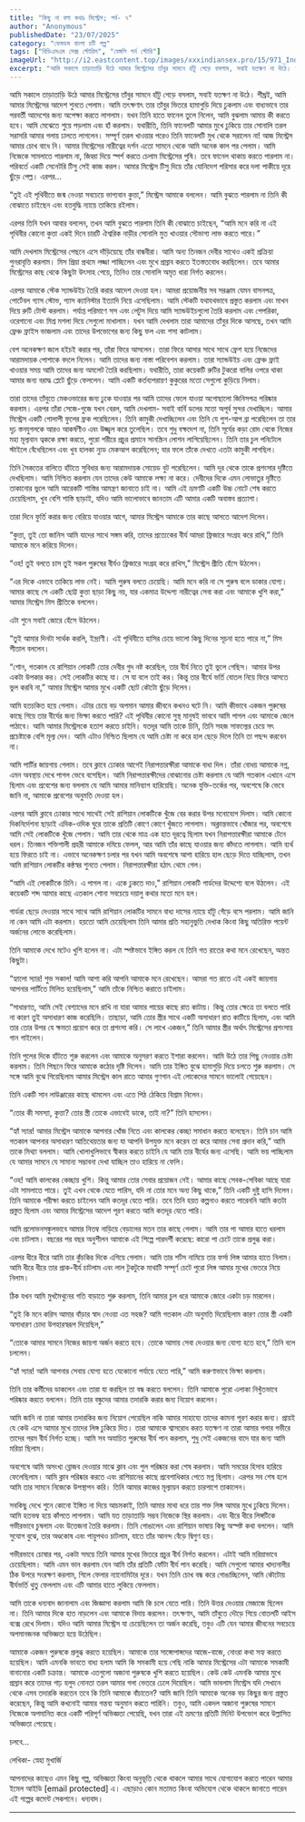 ```yaml
---
title: "কিছু না বলা কথাঃ মিস্ট্রেস; পর্ব- ৭"
author: "Anonymous"
publishedDate: "23/07/2025"
category: "ফেমডম বাংলা চটি গল্প"
tags: ["বিডিএসএম সেক্স স্টোরিস", "বেঙ্গলি পর্ন স্টোরি"]
imageUrl: "http://i2.eastcontent.top/images/xxxindiansex.pro/15/971_Indian.jpg"
excerpt: "আমি সকালে তাড়াতাড়ি উঠে আমার মিস্ট্রেসের তাঁবুর সামনে হাঁটু গেড়ে বসলাম, সবাই যতক্ষণ না উঠে। শীঘ্রই, আমি আমার মিস্ট্রেসের আদেশ শুনতে পেলাম। আমি তৎক্ষণাৎ তার তাঁবুর ভিতরে হামাগুড়ি দিয়ে ঢুকলাম এবং বা..."
---
```


আমি সকালে তাড়াতাড়ি উঠে আমার মিস্ট্রেসের তাঁবুর সামনে হাঁটু গেড়ে বসলাম, সবাই যতক্ষণ না উঠে। শীঘ্রই, আমি আমার মিস্ট্রেসের আদেশ শুনতে পেলাম। আমি তৎক্ষণাৎ তার তাঁবুর ভিতরে হামাগুড়ি দিয়ে ঢুকলাম এবং বাধ্যভাবে তার পরবর্তী আদেশের জন্য অপেক্ষা করতে লাগলাম। যখন তিনি হাতে ফানেল তুলে নিলেন, আমি বুঝলাম আমায় কী করতে হবে। আমি মেঝেতে শুয়ে পড়লাম এবং হাঁ করলাম। যথারীতি, তিনি ফানেলটি আমার মুখে ঢুকিয়ে তার সোনালি তরল সরাসরি আমার গলায় ঢালতে লাগলেন। সম্পূর্ণ তরল খাওয়ার পরেও তিনি ফানেলটি মুখ থেকে সরালেন না! আজ মিস্ট্রেস আমার চোখ বাধে নি। আমার মিস্ট্রেসের নারীত্বের দর্শন এতো সামনে থেকে আমি অনেক কাল পর পেলাম। আমি নিজেকে সামলাতে পারলাম না, জিহ্বা দিয়ে স্পর্শ করতে চেলাম মিস্ট্রেসের পুষি। তবে ফানেল থাকায় করতে পারলাম না। পরিবর্তে একটি সেনেটরি টিসু সেই কাজ করল। আমার মিস্ট্রেস টিসু দিয়ে তাঁর যোনিদেশ পরিসার করে দলা পাকীয়ে দূরে ছুঁড়ে পেল্ল। এরপর…


“তুই এই পৃথিবীতে জন্ম নেওয়া সবচেয়ে ভাগ্যবান কুত্তা,” মিস্ট্রেস আমাকে বললেন। আমি বুঝতে পারলাম না তিনি কী বোঝাতে চাইছেন এবং হতবুদ্ধি ন্যায়ে তাকিয়ে রইলাম।


এরপর তিনি যখন আবার বললেন, তখন আমি বুঝতে পারলাম তিনি কী বোঝাতে চাইছেন, “আমি মনে করি না এই পৃথিবীর কোনো কুত্তা একই দিনে চারটি ঐশ্বরিক নাড়ীর সোনালি মুত খাওয়ার সৌভাগ্য লাভ করতে পারে।”


আমি দেখলাম মিস্ট্রেসের পেছনে এসে দাঁড়িয়েছে তাঁর বান্ধবীরা। আমি অন্য তিনজন দেবীর সাথেও একই প্রক্রিয়া পুনরাবৃত্তি করলাম। মিস প্রিয়া প্রথমে লজ্জা পাচ্ছিলেন এবং মুখে প্রস্রাব করতে ইতস্ততবোধ করছিলেন। তবে আমার মিস্ট্রেসের কাছ থেকে কিছুটা উৎসাহ পেয়ে, তিনিও তার সোনালি অমৃত ধারা নির্গত করলেন।


এরপর আমাকে স্টেক স্যান্ডউইচ তৈরি করার আদেশ দেওয়া হল। আমরা প্রয়োজনীয় সব সরঞ্জাম যেমন বাসনপত্র, পোর্টেবল গ্যাস স্টোভ, গ্যাস ক্যানিস্টার ইত্যাদি নিয়ে এসেছিলাম। আমি স্টেকটি যথাযথভাবে প্রস্তুত করলাম এবং মাখন দিয়ে রুটি টোস্ট করলাম। পর্যাপ্ত পরিমাণে সস এবং লেটুস দিয়ে আমি স্যান্ডউইচগুলো তৈরি করলাম এবং পেপরিকা, ওরেগানো এবং মিশ্র মশলা দিয়ে সেগুলো মাখালাম। যখন আমি দেখলাম তারা আমাদের তাঁবুর দিকে আসছে, তখন আমি ফ্রেঞ্চ ফ্রাইস ভাজলাম এবং তাদের উপভোগের জন্য কিছু ফল এবং শসা কাটলাম।


বেশ অনেকক্ষণ জলে হইচই করার পর, তাঁরা ফিরে আসলেন। তারা ফিরে আসার সাথে সাথে ফ্রেশ হয়ে নিজেদের আরামদায়ক পোশাকে বদলে নিলেন। আমি তাদের জন্য নাস্তা পরিবেশন করলাম। তারা স্যান্ডউইচ এবং ফ্রেঞ্চ ফ্রাই খাওয়ার সময় আমি তাদের জন্য অমলেট তৈরি করছিলাম। যথারীতি, তারা কয়েকটি রুটির টুকরো বালির ওপরে থাকা আমার জন্য বরাদ্ধ প্লেটে ছুঁড়ে ফেললেন। আমি একটি কর্তব্যপরায়ণ কুকুরের মতো সেগুলো কুড়িয়ে নিলাম।


তারা তাদের তাঁবুতে মেকওভারের জন্য ঢুকে যাওয়ার পর আমি তাদের ফেলে যাওয়া অগোছালো জিনিসপত্র পরিষ্কার করলাম। এরপর তাঁরা সেজে-গুজে যখন বেরল, আমি দেখলাম- সবাই বার্বি ডলের মতো অপূর্ব সুন্দর দেখাচ্ছিল। আমার মিস্ট্রেস একটি গোলাপী ফুলের ফ্রক পরেছিলেন। তিনি কামুকী দেখাচ্ছিলেন এবং তিনি যে পুশ-আপ ব্রা পরেছিলেন তা তার দৃঢ় স্তনযুগলকে আরও আকর্ষণীও এবং উজ্জ্বল করে তুলেছিল। তবে শুধু বক্ষদেশ না, তিনি সূর্যের কড়া রোদ থেকে নিজের মহা মূল্যবান ত্বককে রক্ষা করতে, পুরো শরীরে প্রচুর প্রমানে সানস্ক্রিন লোশন লাগিয়েছিলেন। তিনি তার চুল পনিটেলে স্টাইলে বেঁধেছিলেন এবং খুব হালকা ন্যুড মেকআপ করেছিলেন; যার ফলে তাঁকে দেখতে এতটা কামুকী লাগছিল।


তিনি সৈকতের বালিতে হাঁটতে সুবিধার জন্য আরামদায়ক সোয়েড বুট পরেছিলেন। আমি দূর থেকে তাকে প্রশংসার দৃষ্টিতে দেখছিলাম। আমি নিশ্চিত করলাম যেন তাদের কেউ আমাকে লক্ষ্য না করে। দেবীদের দিকে এমন লোভাতুর দৃষ্টিতে তাকানোর ভুলে আমি আরেকটি শাস্তির আমন্ত্রণ জানাতে চাই না। আমি এই ভ্রমণটি একটি উচ্চ নোটে শেষ করতে চেয়েছিলাম, খুব বেশি শাস্তি ছাড়াই, যদিও আমি ভালোভাবে জানতাম এটি আমার একটি অবাস্তব প্রত্যাশা।


তারা দিনে ফুর্তি করার জন্য বেরিয়ে যাওয়ার আগে, আমার মিস্ট্রেস আমাকে তার কাছে আসতে আদেশ দিলেন।


“কুত্তা, তুই তো জানিস আমি যাদের সাথে সঙ্গম করি, তাদের প্রত্যেকের বীর্য আমরা ফ্রিজারে সংগ্রহ করে রাখি,” তিনি আমাকে মনে করিয়ে দিলেন।


“ওহ! তুই বলতে চাস তুই সকল পুরুষের বীর্যও ফ্রিজারে সংগ্রহ করে রাখিস,” মিস্ট্রেস প্রীতি হেঁসে উঠলেন।

“এর দিকে এভাবে তাকিয়ে লাভ নেই। আমি পুরুষ বলতে চেয়েছি। আমি মনে করি না সে পুরুষ বলে ডাকার যোগ্য। আমার কাছে সে একটি ছোট্ট কুত্তা ছাড়া কিছু নয়, যার একমাত্র উদ্দেশ্য নারীত্বের সেবা করা এবং আমাকে খুশি করা,” আমার মিস্ট্রেস মিস প্রীতিকে বললেন।


এটা শুনে সবাই জোরে হেঁসে উঠলেন।


“তুই আমার দিনটা সার্থক করলি, ইন্দ্রাণী। এই পৃথিবীতে হাসির চেয়ে ভালো কিছু দিনের সূচনা হতে পারে না,” মিস শীতাল বললেন।


“শোন, গতকাল যে রাশিয়ান লোকটি তোর দেবীর গুদ নষ্ট করেছিল, তার বীর্য নিতে তুই ভুলে গেছিস। আমার উপর একটা উপকার কর। সেই লোকটির কাছে যা। সে যা বলে তাই কর। কিন্তু তার বীর্যে ভর্তি বোতল নিয়ে ফিরে আসতে ভুল করবি না,” আমার মিস্ট্রেস আমার মুখে একটি ছোট কৌটো ছুঁড়ে দিলেন।


আমি হতচকিত হয়ে গেলাম। এটার চেয়ে বড় অপমান আমার জীবনে কখনও ঘটে নি। আমি কীভাবে একজন পুরুষের কাছে গিয়ে তার বীর্যের জন্য ভিক্ষা করতে পারি? এই পৃথিবীর কোনো সুস্থ মানুষই ভাববে আমি পাগল এবং আমাকে জেলে পাঠাবে। আমি আমার মিস্ট্রেসকে হতাশ করতে চাইনি। যতদূর আমি তাকে চিনি, তিনি সহজ সাফল্যের চেয়ে সৎ প্রচেষ্টাকে বেশি মূল্য দেন। আমি এটাও নিশ্চিত ছিলাম যে আমি চেষ্টা না করে হাল ছেড়ে দিলে তিনি তা পছন্দ করবেন না।


আমি পার্টির জায়গায় গেলাম। তবে ক্লাবে ঢোকার আগেই নিরাপত্তারক্ষীরা আমাকে বাধা দিল। তাঁরা বোধয় আমাকে নগ্ন, এমন অবস্থায় দেখে পাগল ভেবে বসেছিল। আমি নিরাপত্তারক্ষীদের বোঝানোর চেষ্টা করলাম যে আমি গতকাল এখানে এসে ছিলাম এবং প্রবেশের জন্য বললাম যে আমি আমার মানিব্যাগ হারিয়েছি। অনেক যুক্তি-তর্কের পর, অবশেষে কি ভেবে জানি না, আমাকে প্রবেশের অনুমতি দেওয়া হল।


এরপর আমি ক্লাবে ঢোকার সাথে সাথেই সেই রাশিয়ান লোকটিকে খুঁজে বের করার উপর মনোযোগ দিলাম। আমি কোনো দিকনির্দেশনা ছাড়াই এদিক-ওদিক ঘুরে তাকে প্রতিটি কোণে কোণে খুঁজতে লাগলাম। অক্লান্তভাবে খোঁজার পর, অবশেষে আমি সেই লোকটিকে খুঁজে পেলাম। আমি তার থেকে মাত্র এক হাত দূরত্বে ছিলাম যখন নিরাপত্তারক্ষীরা আমাকে টেনে ধরল। তিনজন শক্তিশালী প্রহরী আমাকে দমিয়ে ফেলল, আর আমি তাঁর কাছে যাওয়ার জন্য কাঁদতে লাগলাম। আমি ব্যর্থ হয়ে ফিরতে চাই না। এভাবে অনেকক্ষণ চলার পর যখন আমি অবশেষে আশা হারিয়ে হাল ছেড়ে দিতে যাচ্ছিলাম, তখন আমি রাশিয়ান লোকটির কন্ঠস্বর শুনতে পেলাম। নিরাপত্তারক্ষীরা হঠাৎ থেমে গেল।


“আমি এই লোকটিকে চিনি। এ পাগল না। একে ঢুকতে দাও,” রাশিয়ান লোকটি গার্ডদের উদ্দেশ্যে বলে উঠলেন। এই কয়েকটি শব্দ আমার কাছে এতকাল শোনা সবচেয়ে দয়ালু কথার মতো মনে হল।


গার্ডরা ছেড়ে দেওয়ার সাথে সাথে আমি রাশিয়ান লোকটির সামনে বাধ্য দাসের ন্যায়ে হাঁটু গেঁড়ে বসে পরলাম। আমি জানি না কেন আমি এটা করলাম। হয়তো আমি চেয়েছিলাম তিনি আমার প্রতি সহানুভুতি দেখাক কিংবা কিছু অতিরিক্ত পয়েন্ট অর্জনের লোভে করেছিলাম।


তিনি আমাকে দেখে মটেও খুশি হলেন না। এটা স্পষ্টভাবে ইঙ্গিত করল যে তিনি গত রাতের কথা মনে রেখেছেন, অন্তত কিছুটা।


“হ্যালো স্যার! শুভ সকাল! আমি আশা করি আপনি আমাকে মনে রেখেছেন। আমরা গত রাতে এই একই জায়গায় আপনার পার্টিতে মিলিত হয়েছিলাম,” আমি তাঁকে নিশ্চিত করাতে চাইলাম।


“সাধারণত, আমি সেই বেশ্যাদের মনে রাখি না যারা আমার পায়ের কাছে রাত কাটায়। কিন্তু তোর ক্ষেত্রে তা বলতে পারি না কারণ তুই অসাধারণ কাজ করেছিলি। তাছাড়া, আমি তোর স্ত্রীর সাথে একটি অসাধারণ রাত কাটিয়ে ছিলাম, এবং আমি তার তোর উপর যে ক্ষমতা প্রয়োগ করে তা প্রশংসা করি। সে লাখে একজন,” তিনি আমার স্ত্রীর অর্থাৎ মিস্ট্রেসের প্রশংসায় গান গাইলেন।


তিনি পুলের দিকে হাঁটতে শুরু করলেন এবং আমাকে অনুসরণ করতে ইশারা করলেন। আমি উঠে তার পিছু নেওয়ার চেষ্টা করলাম। তিনি পিছনে ফিরে আমাকে কঠোর দৃষ্টি দিলেন। আমি তার ইঙ্গিত বুঝে হামাগুড়ি দিয়ে চলতে শুরু করলাম। সে সঙ্গে আমি বুঝে গিয়েছিলাম আমার মিস্ট্রেস কাল রাতে আমার গুণগান এই লোকেদের সামনে ভালোই গেয়েছেন।


তিনি একটি সান লাউঞ্জারের কাছে থামলেন এবং এতে পিঠ ঠেকিয়ে বিশ্রাম নিলেন।


“তোর কী সমস্যা, কুত্তা? তোর স্ত্রী তোকে এভাবেই ডাকে, তাই না?” তিনি হাসলেন।


“হ্যাঁ স্যার! আমার মিস্ট্রেস আমাকে আপনার খোঁজ নিতে এবং কালকের কেচ্ছা সমাধান করতে বলেছেন। তিনি চান আমি গতকাল আপনার অসাধারণ আতিথেয়তার জন্য যা আপনি উপযুক্ত মনে করেন তা করে আমার সেবা প্রদান করি,” আমি তাকে মিথ্যা বললাম। আমি খোলাখুলিভাবে স্বীকার করতে চাইনি যে আমি তার বীর্যের জন্য এসেছি। আমি ভয় পাচ্ছিলাম যে আমার সামনে যে সামান্য সম্ভাবনা দেখা যাচ্ছিল তাও হারিয়ে না ফেলি।


“ওহ! আমি কালকের কেচ্ছায় খুশি। কিন্তু আমার তোর সেবার প্রয়োজন নেই। আমার কাছে সেবক-সেবিকা আছে যারা এটা সামলাতে পারে। তুই এখন থেকে যেতে পারিস, যদি না তোর মনে অন্য কিছু থাকে,” তিনি একটি দুষ্টু হাসি দিলেন। তিনি আমাকে পরীক্ষা করতে চাইলেন আমি কতদূর যেতে পারি। তবে তিনি হয়ত কল্পনাও করতে পারেননি আমি কতটা প্রস্তুত ছিলাম এবং আমার মিস্ট্রেসের আদেশ পূরণ করতে আমি কতদূর যেতে পারি।


আমি প্রলোভনসঙ্কুলভাবে আমার নিতম্ব নাড়িয়ে বেড়ালের মতন তার কাছে গেলাম। আমি তার পা আমার হাতে ধরলাম এবং চাটলাম। বছরের পর বছর অনুশীলন আমাকে এই শিল্পে পারদর্শী করেছে: কারো পা চেটে তাকে প্রলুব্ধ করা।


এরপর ধীরে ধীরে আমি তার কুঁচকির দিকে এগিয়ে গেলাম। আমি তার শর্টস নামিয়ে তার ফর্সা লিঙ্গ আমার হাতে নিলাম। আমি ধীরে ধীরে তার প্রাক-বীর্য চাটলাম এবং লাল টুকটুকে মাথাটি সম্পূর্ণ চেটে পুরো লিঙ্গ আমার মুখের ভেতরে নিয়ে নিলাম।


ঠিক যখন আমি মুখমৈথুনের গতি বাড়াতে শুরু করলাম, তিনি আমার চুল ধরে আমাকে জোরে একটা চড় মারলেন।


“তুই কি মনে করিস আমার বাঁড়ার স্বাদ নেওয়া এত সহজ? আমি গতকাল এটা অনুমতি দিয়েছিলাম কারণ তোর স্ত্রী একটি অসাধারণ চোদা উপহারস্বরূপ দিয়েছিল,”


“তোকে আমার সামনে নিজের জায়গা অর্জন করতে হবে। তোকে আমায় সেবা দেওয়ার জন্য যোগ্য হতে হবে,” তিনি বলে চললেন।


“হ্যাঁ স্যার! আমি আপনার সেবায় যোগ্য হতে যেকোনো পর্যায়ে যেতে পারি,” আমি করুণাভাবে ভিক্ষা করলাম।


তিনি তার কর্মীদের ডাকলেন এবং তারা যা করছিল তা বন্ধ করতে বললেন। তিনি আমাকে পুরো এলাকা নিখুঁতভাবে পরিষ্কার করতে বললেন। তিনি তার বন্ধুদের আমার তদারকি করার জন্য নিয়োগ করলেন।


আমি জানি না তারা আমার তদারকির জন্য নিয়োগ পেয়েছিল নাকি আমার সাহায্যে তাদের কামনা পূরণ করার জন্য। প্রায়ই যে কেউ এসে আমার মুখে তাদের লিঙ্গ ঢুকিয়ে দিত। তারা আমাকে শ্বাসরোধ করত যতক্ষণ না তারা আমার গলার গভীরে তাদের গরম বীর্য নির্গত হচ্ছে। আমি সব অযাচিত পুরুষের বীর্য পান করলাম, শুধু সেই একজনের বাদে যার জন্য আমি মরিয়া ছিলাম।


অবশেষে আমি অসংখ্য ব্লোজব দেওয়ার মাঝে ক্লাব এবং পুল পরিষ্কার করা শেষ করলাম। আমি সময়ের হিসাব হারিয়ে ফেলেছিলাম। আমি ক্লাব পরিষ্কার করতে এবং রাশিয়ানের কাছে প্রবেশাধিকার পেতে মগ্ন ছিলাম। এরপর সব শেষ হলে আমি তার সামনে নিজেকে উপস্থাপন করি। তিনি আমার কাজের মূল্যায়ন করতে চারপাশে তাকালেন।


সবকিছু দেখে শুনে কোনো ইঙ্গিত না দিয়ে আচমকাই, তিনি আমার মাথা ধরে তার শক্ত লিঙ্গ আমার মুখে ঢুকিয়ে দিলেন। আমি হতভম্ব হয়ে কাঁপতে লাগলাম। আমি যত তাড়াতাড়ি সম্ভব নিজেকে স্থির করলাম। এবং ধীরে ধীরে লিঙ্গটিকে গভীরভাবে চুষলাম এবং উত্তেজনা তৈরি করলাম। তিনি গোঙালেন এবং রাশিয়ান ভাষায় কিছু অস্পষ্ট কথা বললেন। আমি সুযোগ বুঝে, তার অণ্ডকোষ এবং পায়ুপথও চাটলাম, যাতে তাঁর আনন্দ বেঁড়ে দ্বিগুণ হয়।


গভীরভাবে চোষার পর, একটা সময়ে তিনি আমার মুখের ভিতরে প্রচুর বীর্য নির্গত করলেন। এটাই আমি মরিয়াভাবে চেয়েছিলাম। আমি এমন ভান করলাম যেন আমি তাঁর প্রতিটি ফোঁটা বীর্য পান করেছি। আমি সেগুলো আমার খাদ্যনালীর ঠিক উপরে সংরক্ষণ করলাম, গিলে ফেলার ন্যানোমিটার দূরে। যখন তিনি চোখ বন্ধ করে গোঙাচ্ছিলেন, আমি কৌটোয় বীর্যভর্তি থুতু ফেললাম এবং এটি আমার হাতে লুকিয়ে ফেললাম।


আমি তাকে ধন্যবাদ জানালাম এবং জিজ্ঞাসা করলাম আমি কি চলে যেতে পারি। তিনি উত্তর দেওয়ার মেজাজে ছিলেন না। তিনি আমার দিকে হাত নাড়লেন এবং আমাকে বিদায় করলেন। তৎক্ষণাৎ, আমি তাঁবুতে দৌড়ে গিয়ে বোতলটি আইস বক্সে রেখে দিলাম। যদিও আমি আমার মিস্ট্রেস যা চেয়েছিলেন তা অর্জন করেছি, তবুও এটি যেন আমার জীবনের সবচেয়ে অপমানজনক অভিজ্ঞতা হয়ে উঠেছিল।


আমাকে একজন পুরুষকে প্রলুব্ধ করতে হয়েছিল। আমাকে তার সাঙ্গোপাঙ্গদের আজে-বাজে, নোংরা কথা সহ্য করতে হয়েছিল। আমি এমনকি ভাবতে বাধ্য হলাম আমি কি সমকামী হয়ে গেছি নাকি আমার মিস্ট্রেসের এটা আমাকে সমকামী বানানোর একটি চক্রান্ত। আমাকে এতগুলো অজানা পুরুষকে খুশি করতে হয়েছিল। কেউ কেউ এমনকি আমার মুখে প্রস্রাব করে তাদের গাঢ় হলুদ নোনতা তরল আমার গলা ভেতরে ঢেলে দিয়েছিল। আমি ভাবলাম মিস্ট্রেস যদি সেখানে থেকে এসব তদারকি করতেন তবে কি তিনি আমাকে বাঁচাতেন? আমি জানি তিনি আমাকে অনেক বড় কিছুর জন্য প্রস্তুত করেছেন, কিন্তু আমি কখনোই আমার গন্তব্য অনুমান করতে পারিনি। তবুও, আমি একদল অজানা পুরুষের সামনে নিজেকে অপমানিত করে একটি পরিপূর্ণ অভিজ্ঞতা পেয়েছি, যখন তারা এই ভ্রমণের প্রতিটি মিনিট উপভোগ করে উল্লাসিত অভিজ্ঞতা পেয়েছে।


চলবে…


লেখিকা- স্নেহা মুখার্জি


আপনাদের কাছেও এমন কিছু গল্প, অভিজ্ঞতা কিংবা অনুভূতি থেকে থাকলে আমার সাথে যোগাযোগ করতে পারেন আমার ইমেল আইডি 
[email protected]
 এ। এছাড়াও কোন মতামত কিংবা অভিযোগ থেকে থাকলে জানাতে পারেন এই গল্পের কমেন্ট সেকশনে। ধন্যবাদ।

*************************************************************************************************
